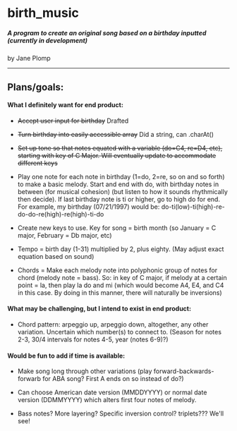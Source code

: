 # birth_music
##### A program to create an original song based on a birthday inputted (currently in development)

by Jane Plomp

---

## Plans/goals:

#### What I definitely want for end product:

- ~~Accept user input for birthday~~ Drafted

- ~~Turn birthday into easily accessible array~~ Did a string, can .charAt()

- ~~Set up tone so that notes equated with a variable (do=C4, re=D4, etc), starting with key of C Major. Will eventually update to accommodate different keys~~

- Play one note for each note in birthday (1=do, 2=re, so on and so forth) to make a basic melody. Start and end with do, with birthday notes in between (for musical cohesion) (but listen to how it sounds rhythmically then decide). If last birthday note is ti or higher, go to high do for end. For example, my birthday (07/21/1997) would be: do-ti(low)-ti(high)-re-do-do-re(high)-re(high)-ti-do

- Create new keys to use. Key for song = birth month (so January = C major, February = Db major, etc)

- Tempo = birth day (1-31) multiplied by 2, plus eighty. (May adjust exact equation based on sound)

- Chords = Make each melody note into polyphonic group of notes for chord (melody note = bass). So: in key of C major, if melody at a certain point = la, then play la do and mi (which would become A4, E4, and C4 in this case. By doing in this manner, there will naturally be inversions)

#### What may be challenging, but I intend to exist in end product:

- Chord pattern: arpeggio up, arpeggio down, altogether, any other variation. Uncertain which number(s) to connect to. (Season for notes 2-3, 30/4 intervals for notes 4-5, year (notes 6-9)?)

#### Would be fun to add if time is available:

- Make song long through other variations (play forward-backwards-forwarb for ABA song? First A ends on so instead of do?)

- Can choose American date version (MMDDYYYY) or normal date version (DDMMYYYY) which alters first four notes of melody.

- Bass notes? More layering? Specific inversion control? triplets??? We'll see!
